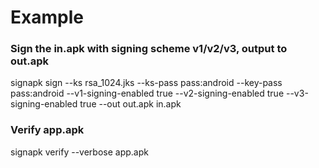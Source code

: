 # Example
### Sign the in.apk with signing scheme v1/v2/v3, output to out.apk

  signapk sign --ks rsa_1024.jks --ks-pass pass:android --key-pass pass:android --v1-signing-enabled true --v2-signing-enabled true --v3-signing-enabled true --out out.apk in.apk

### Verify app.apk

  signapk verify --verbose app.apk
